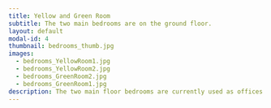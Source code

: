 ```yaml
---
title: Yellow and Green Room
subtitle: The two main bedrooms are on the ground floor.
layout: default
modal-id: 4
thumbnail: bedrooms_thumb.jpg
images:
  - bedrooms_YellowRoom1.jpg
  - bedrooms_YellowRoom2.jpg
  - bedrooms_GreenRoom2.jpg
  - bedrooms_GreenRoom1.jpg
description: The two main floor bedrooms are currently used as offices.  The Yellow Room is south facing, has beautiful light and fosters many happy houseplants.   The Green Room is peaceful with views of the back yard.   Both rooms have two windows, closets and exposed wood floors.
---
```

